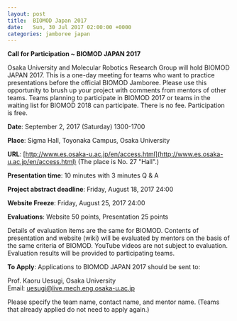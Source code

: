 ```yaml
---
layout: post
title:  BIOMOD Japan 2017
date:   Sun, 30 Jul 2017 02:00:00 +0000
categories: jamboree japan
---
```


**Call for Participation ~ BIOMOD JAPAN 2017**

Osaka University and Molecular Robotics Research Group will hold BIOMOD JAPAN 2017. This is a one-day meeting for teams who want to practice presentations before the official BIOMOD Jamboree. Please use this opportunity to brush up your project with comments from mentors of other teams. Teams planning to participate in BIOMOD 2017 or teams in the waiting list for BIOMOD 2018 can participate. There is no fee. Participation is free.

**Date**: September 2, 2017 (Saturday) 1300-1700

**Place**: Sigma Hall, Toyonaka Campus, Osaka University

**URL**: [http://www.es.osaka-u.ac.jp/en/access.html](http://www.es.osaka-u.ac.jp/en/access.html)
(The place is No. 27 "Hall".)

**Presentation time**: 10 minutes with 3 minutes Q & A

**Project abstract deadline**: Friday, August 18, 2017 24:00

**Website Freeze**: Friday, August 25, 2017 24:00

**Evaluations**: Website 50 points, Presentation 25 points

Details of evaluation items are the same for BIOMOD. Contents of presentation and website (wiki) will be evaluated by mentors on the basis of the same criteria of BIOMOD. YouTube videos are not subject to evaluation. Evaluation results will be provided to participating teams.

**To Apply**: Applications to BIOMOD JAPAN 2017 should be sent to:

Prof. Kaoru Uesugi, Osaka University<br>
Email: uesugi@live.mech.eng.osaka-u.ac.jp

Please specify the team name, contact name, and mentor name.
(Teams that already applied do not need to apply again.)
